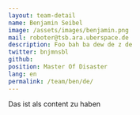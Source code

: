 ```yaml
---
layout: team-detail
name: Benjamin Seibel
image: /assets/images/benjamin.png
mail: roboter@tsb.ara.uberspace.de
description: Foo bah ba dew de z de
twitter: bnjmnsbl
github:
position: Master Of Disaster
lang: en
permalink: /team/ben/de/
---
```



Das ist als content zu haben